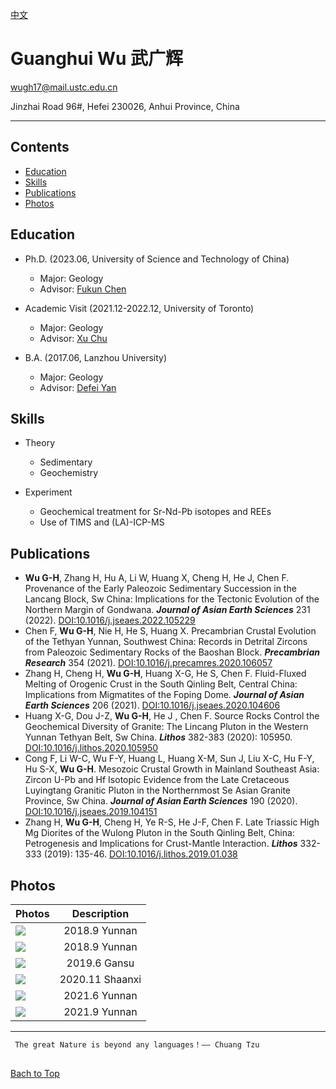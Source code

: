 [中文](README_CN.md)

# Guanghui Wu 武广辉

wugh17@mail.ustc.edu.cn

Jinzhai Road 96#, Hefei 230026, Anhui Province, China

****
## Contents
* [Education](#education)
* [Skills](#skills)
* [Publications](#publications)
* [Photos](#photos)
 

Education
------

* Ph.D. (2023.06, University of Science and Technology of China)
  * Major: Geology
  * Advisor: [Fukun Chen][CFK]
   
* Academic Visit (2021.12-2022.12, University of Toronto)
  * Major: Geology
  * Advisor: [Xu Chu][CX]
     
* B.A. (2017.06, Lanzhou University)
  * Major: Geology
  * Advisor: [Defei Yan][YDF]

Skills
------

* Theory
  * Sedimentary
  * Geochemistry
     
* Experiment
  * Geochemical treatment for Sr-Nd-Pb isotopes and REEs
  * Use of TIMS and (LA)-ICP-MS

Publications
------

* __Wu G-H__, Zhang H, Hu A, Li W, Huang X, Cheng H, He J, Chen F. Provenance of the Early Paleozoic Sedimentary Succession in the Lancang Block, Sw China: Implications for the Tectonic Evolution of the Northern Margin of Gondwana. ___Journal of Asian Earth Sciences___ 231 (2022). [DOI:10.1016/j.jseaes.2022.105229][P6]
* Chen F, __Wu G-H__, Nie  H, He S, Huang X. Precambrian Crustal Evolution of the Tethyan Yunnan, Southwest China: Records in Detrital Zircons from Paleozoic Sedimentary Rocks of the Baoshan Block. ___Precambrian Research___ 354 (2021). [DOI:10.1016/j.precamres.2020.106057][P5]
* Zhang H, Cheng H, __Wu G-H__, Huang X-G, He S, Chen F. Fluid-Fluxed Melting of Orogenic Crust in the South Qinling Belt, Central China: Implications from Migmatites of the Foping Dome. ___Journal of Asian Earth Sciences___ 206 (2021). [DOI:10.1016/j.jseaes.2020.104606][P4]
* Huang X-G, Dou J-Z, __Wu G-H__, He J , Chen F. Source Rocks Control the Geochemical Diversity of Granite: The Lincang Pluton in the Western Yunnan Tethyan Belt, Sw China. ___Lithos___ 382-383 (2020): 105950. [DOI:10.1016/j.lithos.2020.105950][P3]
* Cong F, Li W-C, Wu F-Y, Huang L, Huang X-M, Sun J, Liu X-C, Hu F-Y, Hu S-X, __Wu G-H__. Mesozoic Crustal Growth in Mainland Southeast Asia: Zircon U-Pb and Hf Isotopic Evidence from the Late Cretaceous Luyingtang Granitic Pluton in the Northernmost Se Asian Granite Province, Sw China. ___Journal of Asian Earth Sciences___ 190 (2020). [DOI:10.1016/j.jseaes.2019.104151][P2]
* Zhang H, __Wu G-H__, Cheng H, Ye R-S, He J-F, Chen F. Late Triassic High Mg Diorites of the Wulong Pluton in the South Qinling Belt, China: Petrogenesis and Implications for Crust-Mantle Interaction. ___Lithos___ 332-333 (2019): 135-46. [DOI:10.1016/j.lithos.2019.01.038][P1] 

Photos
------
|Photos|Description|
|---|:---:|
|![][img01]|2018.9 Yunnan|
|![][img02]|2018.9 Yunnan|
|![][img03]|2019.6 Gansu|
|![][img04]|2020.11 Shaanxi|
|![][img05]|2021.6 Yunnan|
|![][img06]|2021.9 Yunnan|

--------------------------------
```diff
 The great Nature is beyond any languages！—— Chuang Tzu
 
```
 [Bach to Top](#contents)
 
[CFK]:http://ess.ustc.edu.cn/faculties/detail-3.html
[CX]:https://www.xchu.rocks/home
[YDF]:http://earth.lzu.edu.cn/col_js1/201807/F8A3997176E795BC0D3D0BBB83C115EB.htm
[P1]:https://dx.doi.org/10.1016/j.lithos.2019.01.038
[P2]:https://dx.doi.org/10.1016/j.jseaes.2019.104151
[P3]:https://doi.org/10.1016/j.lithos.2020.105950
[P4]:https://dx.doi.org/10.1016/j.jseaes.2020.104606
[P5]:https://dx.doi.org/10.1016/j.precamres.2020.106057
[P6]:https://dx.doi.org/10.1016/j.jseaes.2022.105229
[img01]:code./IMG_6552.JPG
[img02]:code./IMG_6566.JPG
[img03]:myphoto/20220605193530.jpg
[img04]:myphoto/20220605193552.jpg
[img05]:myphoto/20220605193604.jpg
[img06]:myphoto/20220605193614.jpg

